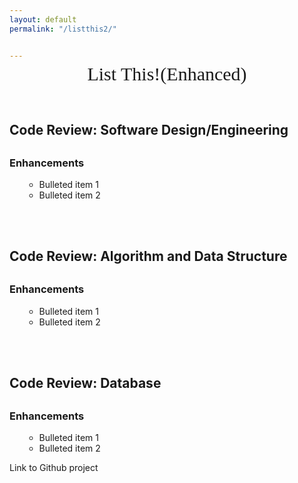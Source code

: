 ```yaml
---
layout: default
permalink: "/listthis2/"


---
```

<div style="text-align: center; margin-top: -10px;margin-bottom: 60px;">
  <span style="display: block; font-size: 30px; font-family: Monaco, 'Bitstream Vera Sans Mono', 'Lucida Console', Terminal;">List This!(Enhanced)</span>
</div>


<style>
  h2 {
    margin-bottom: 30px;
  }
  video {
    margin-top: -10px;
    margin-bottom: -10px;
  }
</style>

<h2>Code Review: Software Design/Engineering</h2>

<h3>Enhancements</h3>
<ul>

  <ul>
    <li>Bulleted item 1</li>
    <li>Bulleted item 2</li>
  </ul>

</ul>
<br>
<br>
<h2>Code Review: Algorithm and Data Structure</h2>


<h3>Enhancements</h3>
<ul class="enhancements">

  <ul>
    <li>Bulleted item 1</li>
    <li>Bulleted item 2</li>
  </ul>

</ul>
<br>
<br>

<h2>Code Review: Database</h2>

<h3>Enhancements</h3>
<ul>

  <ul>
    <li>Bulleted item 1</li>
    <li>Bulleted item 2</li>
  </ul>

</ul>

Link to Github project

